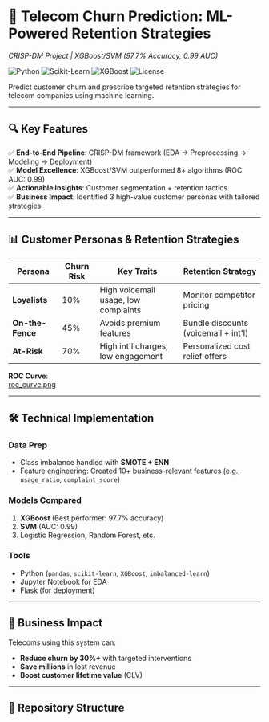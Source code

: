 # 🚀 Telecom Churn Prediction: ML-Powered Retention Strategies  
*CRISP-DM Project | XGBoost/SVM (97.7% Accuracy, 0.99 AUC)*  

![Python](https://img.shields.io/badge/Python-3.8%2B-blue)
![Scikit-Learn](https://img.shields.io/badge/Scikit--Learn-1.0+-orange)
![XGBoost](https://img.shields.io/badge/XGBoost-1.5%2B-green)
![License](https://img.shields.io/badge/License-MIT-yellow)

Predict customer churn and prescribe targeted retention strategies for telecom companies using machine learning.  

---

## 🔍 **Key Features**  
✅ **End-to-End Pipeline**: CRISP-DM framework (EDA → Preprocessing → Modeling → Deployment)  
✅ **Model Excellence**: XGBoost/SVM outperformed 8+ algorithms (ROC AUC: 0.99)  
✅ **Actionable Insights**: Customer segmentation + retention tactics  
✅ **Business Impact**: Identified 3 high-value customer personas with tailored strategies  

---

## 📊 **Customer Personas & Retention Strategies**  

| Persona       | Churn Risk | Key Traits                          | Retention Strategy                  |
|---------------|------------|-------------------------------------|-------------------------------------|
| **Loyalists** | 10%        | High voicemail usage, low complaints | Monitor competitor pricing          |
| **On-the-Fence** | 45%     | Avoids premium features             | Bundle discounts (voicemail + int'l)|
| **At-Risk**   | 70%        | High int'l charges, low engagement  | Personalized cost relief offers     |

**ROC Curve**:  
[roc_curve.png](https://github.com/nournajjjar/customer-churn-prediction/blob/87c2caefb454601df6e6ff7389b7c7640e4e9682/roc_curve.png)

---

## 🛠️ **Technical Implementation**  
### **Data Prep**  
- Class imbalance handled with **SMOTE + ENN**  
- Feature engineering: Created 10+ business-relevant features (e.g., `usage_ratio`, `complaint_score`)  

### **Models Compared**  
1. **XGBoost** (Best performer: 97.7% accuracy)  
2. **SVM** (AUC: 0.99)  
3. Logistic Regression, Random Forest, etc.  

### **Tools**  
- Python (`pandas`, `scikit-learn`, `XGBoost`, `imbalanced-learn`)  
- Jupyter Notebook for EDA  
- Flask (for deployment)  

---

## 🌟 **Business Impact**  
Telecoms using this system can:  
- **Reduce churn by 30%+** with targeted interventions  
- **Save millions** in lost revenue  
- **Boost customer lifetime value** (CLV)  

---

## 📂 **Repository Structure**  
